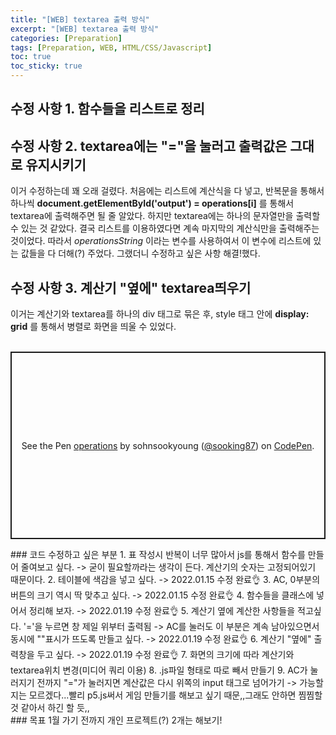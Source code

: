 ```yaml
---
title: "[WEB] textarea 출력 방식"
excerpt: "[WEB] textarea 출력 방식"
categories: [Preparation]
tags: [Preparation, WEB, HTML/CSS/Javascript]
toc: true
toc_sticky: true
---
```


## 수정 사항 1. 함수들을 리스트로 정리

## 수정 사항 2. textarea에는 "="을 눌러고 출력값은 그대로 유지시키기

이거 수정하는데 꽤 오래 걸렸다. 처음에는 리스트에 계산식을 다 넣고, 반복문을 통해서 하나씩 **document.getElementById('output') = operations[i]** 를 통해서 textarea에 출력해주면 될 줄 알았다. 하지만 textarea에는 하나의 문자열만을 출력할 수 있는 것 같았다. 결국 리스트를 이용하였다면 계속 마지막의 계산식만을 출력해주는 것이었다. 따라서 _operationsString_ 이라는 변수를 사용하여서 이 변수에 리스트에 있는 값들을 다 더해(?) 주었다. 그랬더니 수정하고 싶은 사항 해결!했다. <br>

## 수정 사항 3. 계산기 "옆에" textarea띄우기

이거는 계산기와 textarea를 하나의 div 태그로 묶은 후, style 태그 안에 **display: grid** 를 통해서 병렬로 화면을 띄울 수 있었다. <br>
<br>

<p class="codepen" data-height="300" data-default-tab="html,result" data-slug-hash="LYzoPoV" data-user="sooking87" style="height: 300px; box-sizing: border-box; display: flex; align-items: center; justify-content: center; border: 2px solid; margin: 1em 0; padding: 1em;">
  <span>See the Pen <a href="https://codepen.io/sooking87/pen/LYzoPoV">
  operations</a> by sohnsookyoung (<a href="https://codepen.io/sooking87">@sooking87</a>)
  on <a href="https://codepen.io">CodePen</a>.</span>
</p>
<script async src="https://cpwebassets.codepen.io/assets/embed/ei.js"></script>
### 코드 수정하고 싶은 부분
1. 표 작성시 반복이 너무 많아서 js를 통해서 함수를 만들어 줄여보고 싶다. -> 굳이 필요할까라는 생각이 든다. 계산기의 숫자는 고정되어있기 때문이다.
2. 테이블에 색감을 넣고 싶다. -> 2022.01.15 수정 완료👌
3. AC, 0부분의 버튼의 크기 역시 딱 맞추고 싶다. -> 2022.01.15 수정 완료👌
4. 함수들을 클래스에 넣어서 정리해 보자. -> 2022.01.19 수정 완료👌
5. 계산기 옆에 계산한 사항들을 적고싶다. '='을 누르면 창 제일 위부터 출력됨 -> AC를 눌러도 이 부분은 계속 남아있으면서 동시에 "<reset>"표시가 뜨도록 만들고 싶다. -> 2022.01.19 수정 완료👌
6. 계산기 "옆에" 출력창을 두고 싶다. -> 2022.01.19 수정 완료👌
7. 화면의 크기에 따라 계산기와 textarea위치 변경(미디어 쿼리 이용)
8. .js파일 형태로 따로 빼서 만들기
9. AC가 눌러지기 전까지 "="가 눌러지면 계산값은 다시 위쪽의 input 태그로 넘어가기 -> 가능할지는 모르겠다...빨리 p5.js써서 게임 만들기를 해보고 싶기 때문,,그래도 안하면 찜찜할 것 같아서 하긴 할 듯,,<br>
### 목표
1월 가기 전까지 개인 프로젝트(?) 2개는 해보기!
